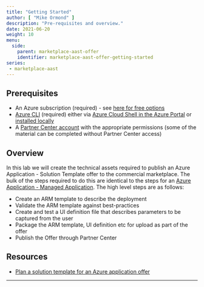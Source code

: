 ```yaml
---
title: "Getting Started"
author: [ "Mike Ormond" ]
description: "Pre-requisites and overview."
date: 2021-06-20
weight: 10
menu:
  side:
    parent: marketplace-aast-offer
    identifier: marketplace-aast-offer-getting-started
series:
 - marketplace-aast
---
```


## Prerequisites

* An Azure subscription (required) - see [here for free options](https://azure.microsoft.com/free/)
* [Azure CLI](https://docs.microsoft.com/cli/azure/get-started-with-azure-cli) (required) either via [Azure Cloud Shell in the Azure Portal](https://docs.microsoft.com/azure/cloud-shell/quickstart) or [installed locally](https://docs.microsoft.com/cli/azure/install-azure-cli)
* A [Partner Center account](../../partnercenter/) with the appropriate permissions (some of the material can be completed without Partner Center access)

## Overview

In this lab we will create the technical assets required to publish an Azure Application - Solution Template offer to the commercial marketplace. The bulk of the steps required to do this are identical to the steps for an [Azure Application - Managed Application](../../azureappma/). The high level steps are as follows:

* Create an ARM template to describe the deployment
* Validate the ARM template against best-practices
* Create and test a UI definition file that describes parameters to be captured from the user
* Package the ARM template, UI definition etc for upload as part of the offer
* Publish the Offer through Partner Center

## Resources

* [Plan a solution template for an Azure application offer](https://docs.microsoft.com/azure/marketplace/plan-azure-app-solution-template)

---
